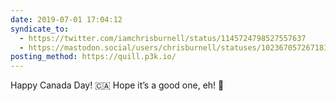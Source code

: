 ```yaml
---
date: 2019-07-01 17:04:12
syndicate_to:
  - https://twitter.com/iamchrisburnell/status/1145724798527557637
  - https://mastodon.social/users/chrisburnell/statuses/102367057267181454
posting_method: https://quill.p3k.io/
---
```


Happy Canada Day! 🇨🇦 Hope it’s a good one, eh! 🍁
